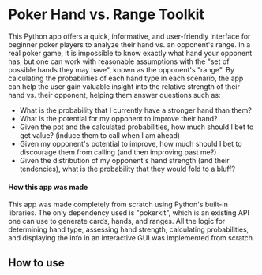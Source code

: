 # Poker Hand vs. Range Toolkit

This Python app offers a quick, informative, and user-friendly interface for beginner poker players to analyze their hand vs. an opponent's range. In a real poker game, it is impossible to know exactly what hand your opponent has, but one can work with reasonable assumptions with the "set of possible hands they may have", known as the opponent's "range". By calculating the probabilities of each hand type in each scenario, the app can help the user gain valuable insight into the relative strength of their hand vs. their opponent, helping them answer questions such as:

- What is the probability that I currently have a stronger hand than them? 
- What is the potential for my opponent to improve their hand?
- Given the pot and the calculated probabilities, how much should I bet to get value? (induce them to call when I am ahead)
- Given my opponent's potential to improve, how much should I bet to discourage them from calling (and then improving past me?)
- Given the distribution of my opponent's hand strength (and their tendencies), what is the probability that they would fold to a bluff?

#### How this app was made

This app was made completely from scratch using Python's built-in libraries. The only dependency used is "pokerkit", which is an existing API one can use to generate cards, hands, and ranges. All the logic for determining hand type, assessing hand strength, calculating probabilities, and displaying the info in an interactive GUI was implemented from scratch.

## How to use

